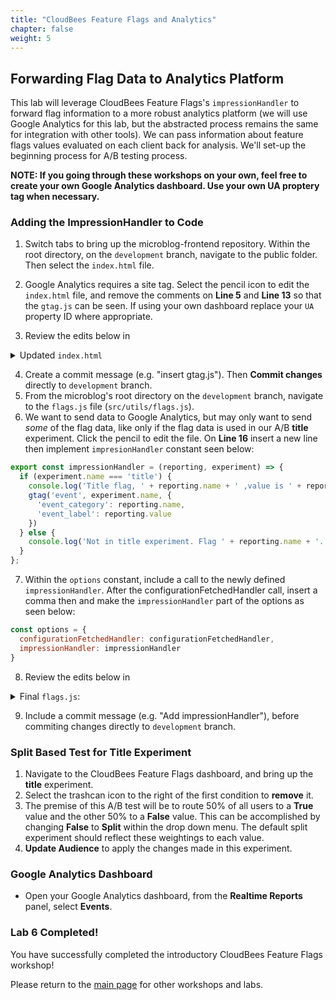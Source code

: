 ```yaml
---
title: "CloudBees Feature Flags and Analytics"
chapter: false
weight: 5
--- 
```


## Forwarding Flag Data to Analytics Platform
This lab will leverage CloudBees Feature Flags's `impressionHandler` to forward flag information to a more robust analytics platform (we will use Google Analytics for this lab, but the abstracted process remains the same for integration with other tools). We can pass information about feature flags values evaluated on each client back for analysis. We'll set-up the beginning process for A/B testing process.

**NOTE: If you going through these workshops on your own, feel free to create your own Google Analytics dashboard. Use your own UA proptery tag when necessary.**


### Adding the ImpressionHandler to Code

1. Switch tabs to bring up the microblog-frontend repository. Within the root directory, on the `development` branch, navigate to the public folder. Then select the `index.html` file.
2. Google Analytics requires a site tag. Select the pencil icon to edit the `index.html` file, and remove the comments on **Line 5** and **Line 13** so that the `gtag.js` can be seen. If using your own dashboard replace your `UA` property ID where appropriate.

3. Review the edits below in
<details><summary>Updated <code>index.html</code></summary>

```html
<!DOCTYPE html>
<html lang="en">
<head>
    <!-- Global site tag (gtag.js) - Google Analytics -->
    <script async src="https://www.googletagmanager.com/gtag/js?id=UA-165275127-1"></script>
    <script>
        window.dataLayer = window.dataLayer || [];
        function gtag(){dataLayer.push(arguments);}
        gtag('js', new Date());
        gtag('config', 'UA-165275127-1');
    </script>
    <meta charset="utf-8">
    <meta http-equiv="X-UA-Compatible" content="IE=edge">
    <meta name="viewport" content="width=device-width,initial-scale=1.0">
    <link rel="icon" href="<%= BASE_URL %>favicon.ico">
    <title>microblog</title>
    <link rel="stylesheet" href="https://use.fontawesome.com/releases/v5.2.0/css/all.css">
</head>
<body>
<noscript>
    <strong>We're sorry but microblog-frontend doesn't work properly without JavaScript enabled. Please enable it to
        continue.</strong>
</noscript>
<div id="app"></div>
<!-- built files will be auto injected -->
</body>
</html>

```
</details>

4. Create a commit message (e.g. "insert gtag.js"). Then **Commit changes** directly to `development` branch.
5. From the microblog's root directory on the `development` branch, navigate to the `flags.js` file (`src/utils/flags.js`).
6. We want to send data to Google Analytics, but may only want to send _some_ of the flag data, like only if the flag data is used in our A/B **title** experiment. Click the pencil to edit the file. On **Line 16** insert a new line then implement `impresionHandler` constant seen below:
```javascript
export const impressionHandler = (reporting, experiment) => {
  if (experiment.name === 'title') {
    console.log('Title flag, ' + reporting.name + ' ,value is ' + reporting.value)
    gtag('event', experiment.name, {
      'event_category': reporting.name,
      'event_label': reporting.value
    })
  } else {
    console.log('Not in title experiment. Flag ' + reporting.name + '. default value ' + reporting.value + ' was used')
  }
};
```

7. Within the `options` constant, include a call to the newly defined `impressionHandler`. After the configurationFetchedHandler call, insert a comma then and make the `impressionHandler` part of the options as seen below:
```javascript
const options = {
  configurationFetchedHandler: configurationFetchedHandler,
  impressionHandler: impressionHandler
}
```

8. Review the edits below in
<details><summary>Final <code>flags.js</code>:</summary>

```javascript
import Rox from 'rox-browser'
import { store } from '../store'
import { betaAccess } from './users'

export const Flags = {
  sidebar: new Rox.Flag(false)
};

export const configurationFetchedHandler = fetcherResults => {
  if (fetcherResults.hasChanges && fetcherResults.fetcherStatus === 'APPLIED_FROM_NETWORK') {
    window.location.reload(false)
  }
};

export const impressionHandler = (reporting, experiment) => {
  if (experiment.name === 'title') {
    console.log('Title flag, ' + reporting.name + ' ,value is ' + reporting.value)
    gtag('event', experiment.name, {
      'event_category': reporting.name,
      'event_label': reporting.value
    })
  } else {
    console.log('Not in title experiment. Flag ' + reporting.name + '. default value ' + reporting.value + ' was used')
  }
};

const options = {
  configurationFetchedHandler: configurationFetchedHandler,
  impressionHandler: impressionHandler
};

Rox.setCustomBooleanProperty('isLoggedIn', store.getters.isLoggedIn);
Rox.setCustomBooleanProperty('hasBetaAccess', betaAccess())

Rox.register('default', Flags);
Rox.setup(process.env.VUE_APP_ROLLOUT_KEY, options);

```
</details>

9. Include a commit message (e.g. "Add impressionHandler"), before commiting changes directly to `development` branch.

### Split Based Test for Title Experiment

1. Navigate to the CloudBees Feature Flags dashboard, and bring up the **title** experiment.
2. Select the trashcan icon to the right of the first condition to **remove** it.
3. The premise of this A/B test will be to route 50% of all users to a **True** value and the other 50% to a **False** value. This can be accomplished by changing **False** to **Split** within the drop down menu. The default split experiment should reflect these weightings to each value.
4. **Update Audience** to apply the changes made in this experiment.

### Google Analytics Dashboard

* Open your Google Analytics dashboard, from the **Realtime Reports** panel, select **Events**.

### Lab 6 Completed!
You have successfully completed the introductory CloudBees Feature Flags workshop!

Please return to the [main page](../../README.md#workshop-labs) for other workshops and labs.
